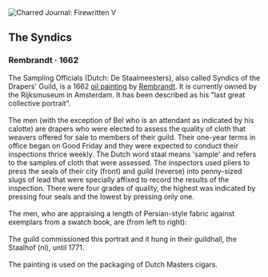 <div class="artwork-of-the-day">
  <div class="container">
    <div class="img-wrapper">
      <img
        src="https://uploads1.wikiart.org/images/rembrandt/the-syndics.jpg!Large.jpg"
        alt="Charred Journal: Firewritten V" />
    </div>
    <div class="artwork-detail">
      <div class="artwork-origin"> 
        <h2 class="artwork-name">The Syndics</h2>
        <h3 class="artist">
          Rembrandt
                    ·  1662
        </h3>
      </div>
      <p class="description">
        <span class="artwork-description-text ng-binding" ng-bind-html="viewModel.ArtworkOfTheDay.Description | unsafe">The Sampling Officials (Dutch: De Staalmeesters), also called Syndics of the Drapers' Guild, is a 1662 <a target="_blank" href="/en/paintings-by-media/oil-on-sacking">oil painting</a> by <a target="_blank" href="/en/rembrandt">Rembrandt</a>. It is currently owned by the Rijksmuseum in Amsterdam. It has been described as his "last great collective portrait".
<br>
<br>The men (with the exception of Bel who is an attendant as indicated by his calotte) are drapers who were elected to assess the quality of cloth that weavers offered for sale to members of their guild. Their one-year terms in office began on Good Friday and they were expected to conduct their inspections thrice weekly. The Dutch word staal means 'sample' and refers to the samples of cloth that were assessed. The inspectors used pliers to press the seals of their city (front) and guild (reverse) into penny-sized slugs of lead that were specially affixed to record the results of the inspection. There were four grades of quality, the highest was indicated by pressing four seals and the lowest by pressing only one.
<br>
<br>The men, who are appraising a length of Persian-style fabric against exemplars from a swatch book, are (from left to right):
<br>
<br>The guild commissioned this portrait and it hung in their guildhall, the Staalhof (nl), until 1771.
<br>
<br>The painting is used on the packaging of Dutch Masters cigars.</span>
                        <div class="text-shadow-container" ng-show="showShadow" style=""></div>
      </p>
    </div>
  </div>

</div>
